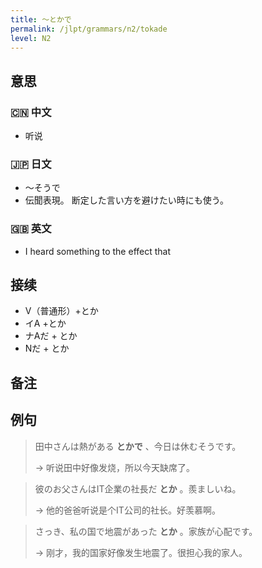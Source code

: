 ```yaml
---
title: 〜とかで
permalink: /jlpt/grammars/n2/tokade
level: N2
---
```


## 意思

### 🇨🇳 中文

- 听说

### 🇯🇵 日文

- 〜そうで
- 伝聞表現。 断定した言い方を避けたい時にも使う。

### 🇬🇧 英文

- I heard something to the effect that

## 接续

- V（普通形）+とか
- イA +とか
- ナAだ + とか
- Nだ + とか

## 备注


## 例句

> 田中さんは熱がある **とかで** 、今日は休むそうです。
>
> → 听说田中好像发烧，所以今天缺席了。

> 彼のお父さんはIT企業の社長だ **とか** 。羨ましいね。
>
> → 他的爸爸听说是个IT公司的社长。好羡慕啊。

> さっき、私の国で地震があった **とか** 。家族が心配です。
>
> → 刚才，我的国家好像发生地震了。很担心我的家人。

